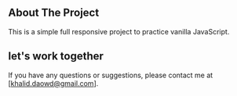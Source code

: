 ## About The Project
This is a simple full responsive project to practice vanilla JavaScript.

## let's work together
If you have any questions or suggestions, please contact me at [khalid.daowd@gmail.com].



